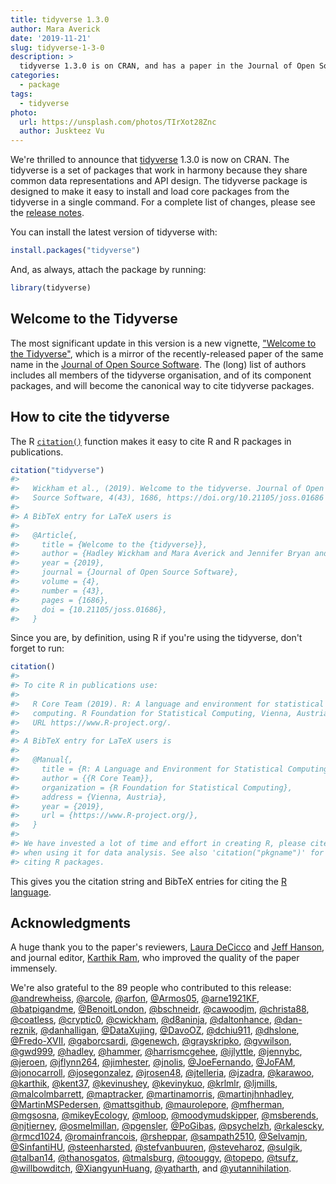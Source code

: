 ```yaml
---
title: tidyverse 1.3.0
author: Mara Averick
date: '2019-11-21'
slug: tidyverse-1-3-0
description: > 
  tidyverse 1.3.0 is on CRAN, and has a paper in the Journal of Open Source Software! This should make it easier to cite tidyverse packages.
categories:
  - package
tags:
  - tidyverse
photo:
  url: https://unsplash.com/photos/TIrXot28Znc
  author: Juskteez Vu
---
```




We're thrilled to announce that [tidyverse](https://tidyverse.tidyverse.org/) 1.3.0 is now on CRAN. The tidyverse is a set of packages that work in harmony because they share common data representations and API design. The tidyverse package is designed to make it easy to install and load core packages from the tidyverse in a single command. For a complete list of changes, please see the [release notes](https://tidyverse.tidyverse.org/news/index.html#tidyverse-1-3-0).

You can install the latest version of tidyverse with:


```r
install.packages("tidyverse")
```

And, as always, attach the package by running:


```r
library(tidyverse)
```

## Welcome to the Tidyverse

The most significant update in this version is a new vignette, ["Welcome to the Tidyverse"](https://tidyverse.tidyverse.org/articles/paper.html), which is a mirror of the recently-released paper of the same name in the [Journal of Open Source Software](https://joss.theoj.org/). The (long) list of authors includes all members of the tidyverse organisation, and of its component packages, and will become the canonical way to cite tidyverse packages.

## How to cite the tidyverse

The R [`citation()`](https://stat.ethz.ch/R-manual/R-devel/library/utils/html/citation.html) function makes it easy to cite R and R packages in publications. 


```r
citation("tidyverse")
#> 
#>   Wickham et al., (2019). Welcome to the tidyverse. Journal of Open
#>   Source Software, 4(43), 1686, https://doi.org/10.21105/joss.01686
#> 
#> A BibTeX entry for LaTeX users is
#> 
#>   @Article{,
#>     title = {Welcome to the {tidyverse}},
#>     author = {Hadley Wickham and Mara Averick and Jennifer Bryan and Winston Chang and Lucy D'Agostino McGowan and Romain François and Garrett Grolemund and Alex Hayes and Lionel Henry and Jim Hester and Max Kuhn and Thomas Lin Pedersen and Evan Miller and Stephan Milton Bache and Kirill Müller and Jeroen Ooms and David Robinson and Dana Paige Seidel and Vitalie Spinu and Kohske Takahashi and Davis Vaughan and Claus Wilke and Kara Woo and Hiroaki Yutani},
#>     year = {2019},
#>     journal = {Journal of Open Source Software},
#>     volume = {4},
#>     number = {43},
#>     pages = {1686},
#>     doi = {10.21105/joss.01686},
#>   }
```

Since you are, by definition, using R if you're using the tidyverse, don't forget to run:


```r
citation()
#> 
#> To cite R in publications use:
#> 
#>   R Core Team (2019). R: A language and environment for statistical
#>   computing. R Foundation for Statistical Computing, Vienna, Austria.
#>   URL https://www.R-project.org/.
#> 
#> A BibTeX entry for LaTeX users is
#> 
#>   @Manual{,
#>     title = {R: A Language and Environment for Statistical Computing},
#>     author = {{R Core Team}},
#>     organization = {R Foundation for Statistical Computing},
#>     address = {Vienna, Austria},
#>     year = {2019},
#>     url = {https://www.R-project.org/},
#>   }
#> 
#> We have invested a lot of time and effort in creating R, please cite it
#> when using it for data analysis. See also 'citation("pkgname")' for
#> citing R packages.
```

This gives you the citation string and BibTeX entries for citing the [R language](https://www.r-project.org/).

## Acknowledgments

A huge thank you to the paper's reviewers, [Laura DeCicco](https://github.com/ldecicco-USGS) and [Jeff Hanson](https://github.com/jeffreyhanson), and journal editor, [Karthik Ram](https://github.com/karthik), who improved the quality of the paper immensely.

We're also grateful to the 89 people who contributed to this release: [&#x0040;andrewheiss](https://github.com/andrewheiss), [&#x0040;arcole](https://github.com/arcole), [&#x0040;arfon](https://github.com/arfon), [&#x0040;Armos05](https://github.com/Armos05), [&#x0040;arne1921KF](https://github.com/arne1921KF), [&#x0040;batpigandme](https://github.com/batpigandme), [&#x0040;BenoitLondon](https://github.com/BenoitLondon), [&#x0040;bschneidr](https://github.com/bschneidr), [&#x0040;cawoodjm](https://github.com/cawoodjm), [&#x0040;christa88](https://github.com/christa88), [&#x0040;coatless](https://github.com/coatless), [&#x0040;cryptic0](https://github.com/cryptic0), [&#x0040;cwickham](https://github.com/cwickham), [&#x0040;d8aninja](https://github.com/d8aninja), [&#x0040;daltonhance](https://github.com/daltonhance), [&#x0040;dan-reznik](https://github.com/dan-reznik), [&#x0040;danhalligan](https://github.com/danhalligan), [&#x0040;DataXujing](https://github.com/DataXujing), [&#x0040;DavoOZ](https://github.com/DavoOZ), [&#x0040;dchiu911](https://github.com/dchiu911), [&#x0040;dhslone](https://github.com/dhslone), [&#x0040;Fredo-XVII](https://github.com/Fredo-XVII), [&#x0040;gaborcsardi](https://github.com/gaborcsardi), [&#x0040;genewch](https://github.com/genewch), [&#x0040;grayskripko](https://github.com/grayskripko), [&#x0040;gvwilson](https://github.com/gvwilson), [&#x0040;gwd999](https://github.com/gwd999), [&#x0040;hadley](https://github.com/hadley), [&#x0040;hammer](https://github.com/hammer), [&#x0040;harrismcgehee](https://github.com/harrismcgehee), [&#x0040;ijlyttle](https://github.com/ijlyttle), [&#x0040;jennybc](https://github.com/jennybc), [&#x0040;jeroen](https://github.com/jeroen), [&#x0040;jflynn264](https://github.com/jflynn264), [&#x0040;jimhester](https://github.com/jimhester), [&#x0040;jnolis](https://github.com/jnolis), [&#x0040;JoeFernando](https://github.com/JoeFernando), [&#x0040;JoFAM](https://github.com/JoFAM), [&#x0040;jonocarroll](https://github.com/jonocarroll), [&#x0040;josegonzalez](https://github.com/josegonzalez), [&#x0040;jrosen48](https://github.com/jrosen48), [&#x0040;jtelleria](https://github.com/jtelleria), [&#x0040;jzadra](https://github.com/jzadra), [&#x0040;karawoo](https://github.com/karawoo), [&#x0040;karthik](https://github.com/karthik), [&#x0040;kent37](https://github.com/kent37), [&#x0040;kevinushey](https://github.com/kevinushey), [&#x0040;kevinykuo](https://github.com/kevinykuo), [&#x0040;krlmlr](https://github.com/krlmlr), [&#x0040;ljmills](https://github.com/ljmills), [&#x0040;malcolmbarrett](https://github.com/malcolmbarrett), [&#x0040;maptracker](https://github.com/maptracker), [&#x0040;martinamorris](https://github.com/martinamorris), [&#x0040;martinjhnhadley](https://github.com/martinjhnhadley), [&#x0040;MartinMSPedersen](https://github.com/MartinMSPedersen), [&#x0040;mattsgithub](https://github.com/mattsgithub), [&#x0040;maurolepore](https://github.com/maurolepore), [&#x0040;mfherman](https://github.com/mfherman), [&#x0040;mgsosna](https://github.com/mgsosna), [&#x0040;mikeyEcology](https://github.com/mikeyEcology), [&#x0040;mloop](https://github.com/mloop), [&#x0040;moodymudskipper](https://github.com/moodymudskipper), [&#x0040;msberends](https://github.com/msberends), [&#x0040;njtierney](https://github.com/njtierney), [&#x0040;osmelmillan](https://github.com/osmelmillan), [&#x0040;pgensler](https://github.com/pgensler), [&#x0040;PoGibas](https://github.com/PoGibas), [&#x0040;psychelzh](https://github.com/psychelzh), [&#x0040;rkalescky](https://github.com/rkalescky), [&#x0040;rmcd1024](https://github.com/rmcd1024), [&#x0040;romainfrancois](https://github.com/romainfrancois), [&#x0040;rsheppar](https://github.com/rsheppar), [&#x0040;sampath2510](https://github.com/sampath2510), [&#x0040;Selvamjn](https://github.com/Selvamjn), [&#x0040;SinfantiHU](https://github.com/SinfantiHU), [&#x0040;steenharsted](https://github.com/steenharsted), [&#x0040;stefvanbuuren](https://github.com/stefvanbuuren), [&#x0040;steveharoz](https://github.com/steveharoz), [&#x0040;sulgik](https://github.com/sulgik), [&#x0040;talban14](https://github.com/talban14), [&#x0040;thanosgatos](https://github.com/thanosgatos), [&#x0040;tmalsburg](https://github.com/tmalsburg), [&#x0040;toouggy](https://github.com/toouggy), [&#x0040;topepo](https://github.com/topepo), [&#x0040;tsufz](https://github.com/tsufz), [&#x0040;willbowditch](https://github.com/willbowditch), [&#x0040;XiangyunHuang](https://github.com/XiangyunHuang), [&#x0040;yatharth](https://github.com/yatharth), and [&#x0040;yutannihilation](https://github.com/yutannihilation).
